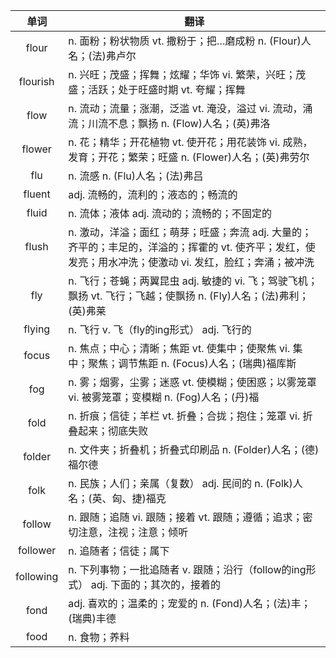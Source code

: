 |单词|翻译  |
|:--:|--| 
|	flour  		|		n. 面粉；粉状物质 vt. 撒粉于；把…磨成粉 n. (Flour)人名；(法)弗卢尔	|		
|	flourish  		|		n. 兴旺；茂盛；挥舞；炫耀；华饰 vi. 繁荣，兴旺；茂盛；活跃；处于旺盛时期 vt. 夸耀；挥舞	|		
|	flow  		|		n. 流动；流量；涨潮，泛滥 vt. 淹没，溢过 vi. 流动，涌流；川流不息；飘扬 n. (Flow)人名；(英)弗洛	|		
|	flower  		|		n. 花；精华；开花植物 vt. 使开花；用花装饰 vi. 成熟，发育；开花；繁荣；旺盛 n. (Flower)人名；(英)弗劳尔	|		
|	flu  		|		n. 流感 n. (Flu)人名；(法)弗吕	|		
|	fluent  		|		adj. 流畅的，流利的；液态的；畅流的	|		
|	fluid  		|		n. 流体；液体 adj. 流动的；流畅的；不固定的	|		
|	flush  		|		n. 激动，洋溢；面红；萌芽；旺盛；奔流 adj. 大量的；齐平的；丰足的，洋溢的；挥霍的 vt. 使齐平；发红，使发亮；用水冲洗；使激动 vi. 发红，脸红；奔涌；被冲洗	|		
|	fly  		|		n. 飞行；苍蝇；两翼昆虫 adj. 敏捷的 vi. 飞；驾驶飞机；飘扬 vt. 飞行；飞越；使飘扬 n. (Fly)人名；(法)弗利；(英)弗莱	|		
|	flying  		|		n. 飞行 v. 飞（fly的ing形式） adj. 飞行的	|		
|	focus  		|		n. 焦点；中心；清晰；焦距 vt. 使集中；使聚焦 vi. 集中；聚焦；调节焦距 n. (Focus)人名；(瑞典)福库斯	|		
|	fog  		|		n. 雾；烟雾，尘雾；迷惑 vt. 使模糊；使困惑；以雾笼罩 vi. 被雾笼罩；变模糊 n. (Fog)人名；(丹)福	|		
|	fold  		|		n. 折痕；信徒；羊栏 vt. 折叠；合拢；抱住；笼罩 vi. 折叠起来；彻底失败	|		
|	folder  		|		n. 文件夹；折叠机；折叠式印刷品 n. (Folder)人名；(德)福尔德	|		
|	folk  		|		n. 民族；人们；亲属（复数） adj. 民间的 n. (Folk)人名；(英、匈、捷)福克	|		
|	follow  		|		n. 跟随；追随 vi. 跟随；接着 vt. 跟随；遵循；追求；密切注意，注视；注意；倾听	|		
|	follower  		|		n. 追随者；信徒；属下	|		
|	following  		|		n. 下列事物；一批追随者 v. 跟随；沿行（follow的ing形式） adj. 下面的；其次的，接着的	|		
|	fond  		|		adj. 喜欢的；温柔的；宠爱的 n. (Fond)人名；(法)丰；(瑞典)丰德	|		
|	food  		|		n. 食物；养料	|		
